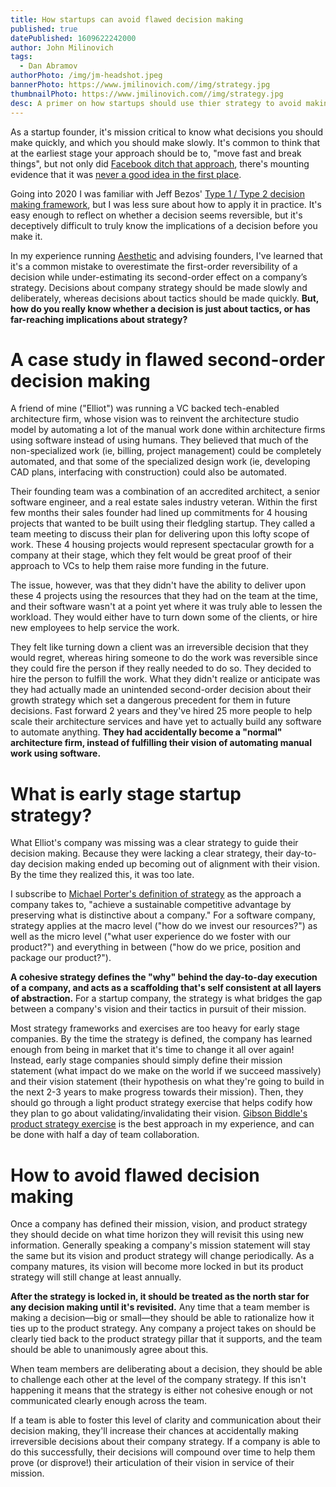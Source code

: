 ```yaml
---
title: How startups can avoid flawed decision making
published: true
datePublished: 1609622242000
author: John Milinovich
tags:
  - Dan Abramov
authorPhoto: /img/jm-headshot.jpeg
bannerPhoto: https://www.jmilinovich.com//img/strategy.jpg
thumbnailPhoto: https://www.jmilinovich.com//img/strategy.jpg
desc: A primer on how startups should use thier strategy to avoid making bad decisions.
---
```

As a startup founder, it's mission critical to know what decisions you should make quickly, and which you should make slowly. It's common to think that at the earliest stage your approach should be to, "move fast and break things", but not only did [Facebook ditch that approach](https://mashable.com/2014/04/30/facebooks-new-mantra-move-fast-with-stability/), there's mounting evidence that it was [never a good idea in the first place](https://hbr.org/2019/12/why-move-fast-and-break-things-doesnt-work-anymore).

Going into 2020 I was familiar with Jeff Bezos' [Type 1 / Type 2 decision making framework](https://www.entrepreneur.com/article/328284), but I was less sure about how to apply it in practice. It's easy enough to reflect on whether a decision seems reversible, but it's deceptively difficult to truly know the implications of a decision before you make it.

In my experience running [Aesthetic](http://aesthetic.com/) and advising founders, I've learned that it's a common mistake to overestimate the first-order reversibility of a decision while under-estimating its second-order effect on a company’s strategy. Decisions about company strategy should be made slowly and deliberately, whereas decisions about tactics should be made quickly. **But, how do you really know whether a decision is just about tactics, or has far-reaching implications about strategy?**

# A case study in flawed second-order decision making
A friend of mine ("Elliot") was running a VC backed tech-enabled architecture firm, whose vision was to reinvent the architecture studio model by automating a lot of the manual work done within architecture firms using software instead of using humans. They believed that much of the non-specialized work (ie, billing, project management) could be completely automated, and that some of the specialized design work (ie, developing CAD plans, interfacing with construction) could also be automated.

Their founding team was a combination of an accredited architect, a senior software engineer, and a real estate sales industry veteran. Within the first few months their sales founder had lined up commitments for 4 housing projects that wanted to be built using their fledgling startup. They called a team meeting to discuss their plan for delivering upon this lofty scope of work. These 4 housing projects would represent spectacular growth for a company at their stage, which they felt would be great proof of their approach to VCs to help them raise more funding in the future.

The issue, however, was that they didn't have the ability to deliver upon these 4 projects using the resources that they had on the team at the time, and their software wasn't at a point yet where it was truly able to lessen the workload. They would either have to turn down some of the clients, or hire new employees to help service the work.

They felt like turning down a client was an irreversible decision that they would regret, whereas hiring someone to do the work was reversible since they could fire the person if they really needed to do so. They decided to hire the person to fulfill the work. What they didn't realize or anticipate was they had actually made an unintended second-order decision about their growth strategy which set a dangerous precedent for them in future decisions. Fast forward 2 years and they've hired 25 more people to help scale their architecture services and have yet to actually build any software to automate anything. **They had accidentally become a "normal" architecture firm, instead of fulfilling their vision of automating manual work using software.**

# What is early stage startup strategy?
What Elliot's company was missing was a clear strategy to guide their decision making. Because they were lacking a clear strategy, their day-to-day decision making ended up becoming out of alignment with their vision. By the time they realized this, it was too late.

I subscribe to [Michael Porter's definition of strategy](https://orion2020.org/archivo/pensamiento_estrategico/01_1_whatsstrategy.pdf) as the approach a company takes to, "achieve a sustainable competitive advantage by preserving what is distinctive about a company." For a software company, strategy applies at the macro level ("how do we invest our resources?") as well as the micro level ("what user experience do we foster with our product?") and everything in between ("how do we price, position and package our product?").

**A cohesive strategy defines the "why" behind the day-to-day execution of a company, and acts as a scaffolding that's self consistent at all layers of abstraction.** For a startup company, the strategy is what bridges the gap between a company's vision and their tactics in pursuit of their mission. 

Most strategy frameworks and exercises are too heavy for early stage companies. By the time the strategy is defined, the company has learned enough from being in market that it's time to change it all over again! Instead, early stage companies should simply define their mission statement (what impact do we make on the world if we succeed massively) and their vision statement (their hypothesis on what they're going to build in the next 2-3 years to make progress towards their mission). Then, they should go through a light product strategy exercise that helps codify how they plan to go about validating/invalidating their vision. [Gibson Biddle's product strategy exercise](https://medium.com/@gibsonbiddle/intro-to-product-strategy-60bdf72b17e3) is the best approach in my experience, and can be done with half a day of team collaboration.

# How to avoid flawed decision making
Once a company has defined their mission, vision, and product strategy they should decide on what time horizon they will revisit this using new information. Generally speaking a company's mission statement will stay the same but its vision and product strategy will change periodically. As a company matures, its vision will become more locked in but its product strategy will still change at least annually.

**After the strategy is locked in, it should be treated as the north star for any decision making until it's revisited.** Any time that a team member is making a decision—big or small—they should be able to rationalize how it ties up to the product strategy. Any company a project takes on should be clearly tied back to the product strategy pillar that it supports, and the team should be able to unanimously agree about this.

When team members are deliberating about a decision, they should be able to challenge each other at the level of the company strategy. If this isn't happening it means that the strategy is either not cohesive enough or not communicated clearly enough across the team.

If a team is able to foster this level of clarity and communication about their decision making, they'll increase their chances at accidentally making irreversible decisions about their company strategy. If a company is able to do this successfully, their decisions will compound over time to help them prove (or disprove!) their articulation of their vision in service of their mission.
